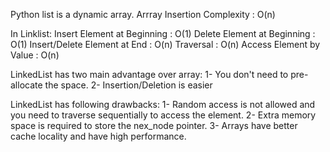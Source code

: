 Python list is a dynamic array.
Arrray Insertion Complexity : O(n)

In Linklist:
Insert Element at Beginning : O(1)
Delete Element at Beginning : O(1)
Insert/Delete Element at End : O(n)
Traversal : O(n)
Access Element by Value : O(n)

LinkedList has two main advantage over array:
1- You don't need to pre-allocate the space.
2- Insertion/Deletion is easier


LinkedList has following drawbacks:
1- Random access is not allowed and you need to traverse sequentially to access the element.
2- Extra memory space is required to store the nex_node pointer.
3- Arrays have better cache locality and have high performance. 
